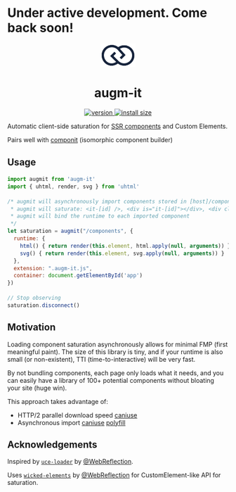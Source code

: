 # Under active development. Come back soon!

<div align="center">
  <img src="https://github.com/augm-dev/augm-it/raw/master/augm.png" alt="augm logo" width="80" />
</div>

<h1 align="center">augm-it</h1>
<div align="center">
  <a href="https://npmjs.org/package/augm-it">
    <img src="https://badgen.now.sh/npm/v/augm-it" alt="version" />
  </a>
  <a href="https://bundlephobia.com/result?p=augm-it">
    <img src="https://img.badgesize.io/augm-dev/augm-it/master/min.js?compression=brotli" alt="install size" />
  </a>
</div>

Automatic client-side saturation for [SSR components](https://github.com/MarshallCB/componit) and Custom Elements.

Pairs well with [componit](https://github.com/MarshallCB/componit) (isomorphic component builder)

## Usage

```js
import augmit from 'augm-it'
import { uhtml, render, svg } from 'uhtml'

/* augmit will asynchronously import components stored in [host]/components/[id].augm-it.js
 * augmit will saturate: <it-[id] />, <div is="it-[id]"></div>, <div class="it-[id]"></div> 
 * augmit will bind the runtime to each imported component
 */
let saturation = augmit("/components", {
  runtime: {
    html() { return render(this.element, html.apply(null, arguments)) },
    svg() { return render(this.element, svg.apply(null, arguments)) }
  },
  extension: ".augm-it.js",
  container: document.getElementById('app')
})

// Stop observing
saturation.disconnect()
```

## Motivation

Loading component saturation asynchronously allows for minimal FMP (first meaningful paint). The size of this library is tiny, and if your runtime is also small (or non-existent), TTI (time-to-interactive) will be very fast. 

By not bundling components, each page only loads what it needs, and you can easily have a library of 100+ potential components without bloating your site (huge win).

This approach takes advantage of:
- HTTP/2 parallel download speed [caniuse](https://caniuse.com/http2)
- Asynchronous import [caniuse](https://caniuse.com/es6-module-dynamic-import) [polyfill](https://github.com/GoogleChromeLabs/dynamic-import-polyfill)

## Acknowledgements

Inspired by [`uce-loader`](https://github.com/WebReflection/uce-loader) by [@WebReflection](https://github.com/WebReflection).

Uses [`wicked-elements`](https://github.com/WebReflection/wicked-elements) by [@WebReflection](https://github.com/WebReflection) for CustomElement-like API for saturation.